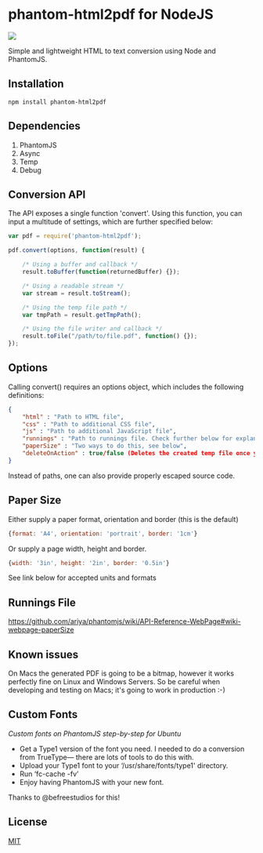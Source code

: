 # phantom-html2pdf for NodeJS

<a href="https://travis-ci.org/bauhausjs/phantom-html2pdf"><img src="https://travis-ci.org/bauhausjs/phantom-html2pdf.svg"/></a>

Simple and lightweight HTML to text conversion using Node and PhantomJS.

## Installation

````
npm install phantom-html2pdf
````

## Dependencies

1. PhantomJS
2. Async
3. Temp
4. Debug

## Conversion API

The API exposes a single function 'convert'. Using this function, you can input a multitude of settings, which are further specified below:

```` javascript
var pdf = require('phantom-html2pdf');

pdf.convert(options, function(result) {

	/* Using a buffer and callback */
	result.toBuffer(function(returnedBuffer) {});

	/* Using a readable stream */
	var stream = result.toStream();

	/* Using the temp file path */
	var tmpPath = result.getTmpPath();

	/* Using the file writer and callback */
	result.toFile("/path/to/file.pdf", function() {});
});
````

## Options

Calling convert() requires an options object, which includes the following definitions:

```` json
{
	"html" : "Path to HTML file",
	"css" : "Path to additional CSS file",
	"js" : "Path to additional JavaScript file",
	"runnings" : "Path to runnings file. Check further below for explanation.",
	"paperSize" : "Two ways to do this, see below",
	"deleteOnAction" : true/false (Deletes the created temp file once you access it via toBuffer() or toFile())
}
````

Instead of paths, one can also provide properly escaped source code.

## Paper Size

Either supply a paper format, orientation and border (this is the default)
```` javascript
{format: 'A4', orientation: 'portrait', border: '1cm'}
````
Or supply a page width, height and border.
```` javascript
{width: '3in', height: '2in', border: '0.5in'}
````

See link below for accepted units and formats



## Runnings File

https://github.com/ariya/phantomjs/wiki/API-Reference-WebPage#wiki-webpage-paperSize

## Known issues

On Macs the generated PDF is going to be a bitmap, however it works perfectly fine on Linux and Windows Servers.
So be careful when developing and testing on Macs; it's going to work in production :-)

## Custom Fonts

*Custom fonts on PhantomJS step-by-step for Ubuntu*

- Get a Type1 version of the font you need. I needed to do a conversion from TrueType— there are lots of tools to do this with.
- Upload your Type1 font to your ‘/usr/share/fonts/type1' directory.
- Run ‘fc-cache -fv’
- Enjoy having PhantomJS with your new font.

Thanks to @befreestudios for this!

## License

[MIT](LICENSE)
